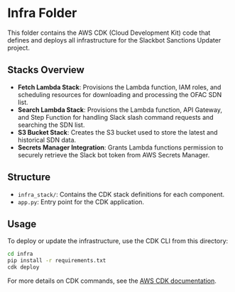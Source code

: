 # Infra Folder

This folder contains the AWS CDK (Cloud Development Kit) code that defines and deploys all infrastructure for the Slackbot Sanctions Updater project.

## Stacks Overview

- **Fetch Lambda Stack**: Provisions the Lambda function, IAM roles, and scheduling resources for downloading and processing the OFAC SDN list.
- **Search Lambda Stack**: Provisions the Lambda function, API Gateway, and Step Function for handling Slack slash command requests and searching the SDN list.
- **S3 Bucket Stack**: Creates the S3 bucket used to store the latest and historical SDN data.
- **Secrets Manager Integration**: Grants Lambda functions permission to securely retrieve the Slack bot token from AWS Secrets Manager.

## Structure

- `infra_stack/`: Contains the CDK stack definitions for each component.
- `app.py`: Entry point for the CDK application.

## Usage

To deploy or update the infrastructure, use the CDK CLI from this directory:

```sh
cd infra
pip install -r requirements.txt
cdk deploy
```

For more details on CDK commands, see the [AWS CDK documentation](https://docs.aws.amazon.com/cdk/latest/guide/cli.html).